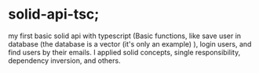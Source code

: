 # solid-api-tsc;
my first basic solid api with typescript (Basic functions, like save user in database (the database is a vector (it's only an example)  ),
login users, and find users by their emails.
I applied solid concepts, single responsibility, dependency inversion, and others.
